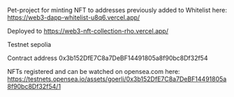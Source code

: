 Pet-project for minting NFT to addresses previously added to Whitelist here: https://web3-dapp-whitelist-u8q6.vercel.app/

Deployed to https://web3-nft-collection-rho.vercel.app/

Testnet sepolia

Contract address 0x3b152DfE7C8a7DeBF14491805a8f90bc8Df32f54

NFTs registered and can be watched on opensea.com here:
 https://testnets.opensea.io/assets/goerli/0x3b152DfE7C8a7DeBF14491805a8f90bc8Df32f54/1